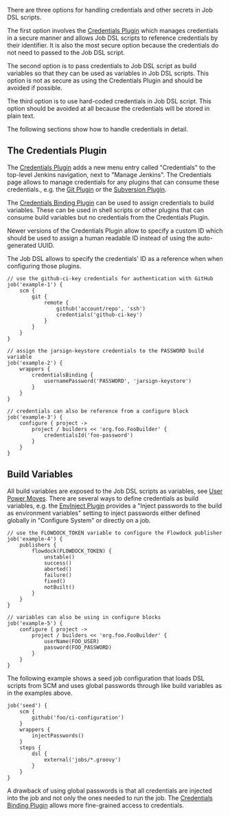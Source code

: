 There are three options for handling credentials and other secrets in Job DSL scripts.

The first option involves the [Credentials Plugin](https://wiki.jenkins-ci.org/display/JENKINS/Credentials+Plugin) which
manages credentials in a secure manner and allows Job DSL scripts to reference credentials by their identifier. It is
also the most secure option because the credentials do not need to passed to the Job DSL script.

The second option is to pass credentials to Job DSL script as build variables so that they can be used as variables in
Job DSL scripts. This option is not as secure as using the Credentials Plugin and should be avoided if possible.

The third option is to use hard-coded credentials in Job DSL script. This option should be avoided at all because the
credentials will be stored in plain text.

The following sections show how to handle credentials in detail.

## The Credentials Plugin

The [Credentials Plugin](https://wiki.jenkins-ci.org/display/JENKINS/Credentials+Plugin) adds a new menu entry called
"Credentials" to the top-level Jenkins navigation, next to "Manage Jenkins". The Credentials page allows to manage
credentials for any plugins that can consume these credentials., e.g. the [Git
Plugin](https://wiki.jenkins-ci.org/display/JENKINS/Git+Plugin) or the [Subversion
Plugin](https://wiki.jenkins-ci.org/display/JENKINS/Subversion+Plugin).

The [Credentials Binding Plugin](https://wiki.jenkins-ci.org/display/JENKINS/Credentials+Binding+Plugin) can be used to
assign credentials to build variables. These can be used in shell scripts or other plugins that can consume build
variables but no credentials from the Credentials Plugin.

Newer versions of the Credentials Plugin allow to specify a custom ID which should be used to assign a human readable
ID instead of using the auto-generated UUID.

The Job DSL allows to specify the credentials' ID as a reference when when configuring those plugins.
 
    // use the github-ci-key credentials for authentication with GitHub
    job('example-1') {
        scm {
            git {
                remote {
                    github('account/repo', 'ssh')
                    credentials('github-ci-key')
                }
            }
        }
    }
    
    // assign the jarsign-keystore credentials to the PASSWORD build variable
    job('example-2') {
        wrappers {
            credentialsBinding {
                usernamePassword('PASSWORD', 'jarsign-keystore')
            }
        }
    }

    // credentials can also be reference from a configure block
    job('example-3') {
        configure { project ->
            project / builders << 'org.foo.FooBuilder' {
                credentialsId('foo-password')
            }
        }
    }
    
## Build Variables

All build variables are exposed to the Job DSL scripts as variables, see [User Power
Moves](User-Power-Moves#access-the-jenkins-environment-variables). There are several ways to define credentials as
build variables, e.g. the [EnvInject Plugin](https://wiki.jenkins-ci.org/display/JENKINS/EnvInject+Plugin) provides a
"Inject passwords to the build as environment variables" setting to inject passwords either defined globally in 
"Configure System" or directly on a job.

    // use the FLOWDOCK_TOKEN variable to configure the Flowdock publisher
    job('example-4') {
        publishers {
            flowdock(FLOWDOCK_TOKEN) {
                unstable()
                success()
                aborted()
                failure()
                fixed()
                notBuilt()
            }
        }
    }
    
    // variables can also be using in configure blocks
    job('example-5') {
        configure { project ->
            project / builders << 'org.foo.FooBuilder' {
                userName(FOO_USER)
                password(FOO_PASSWORD)
            }
        }
    }

The following example shows a seed job configuration that loads DSL scripts from SCM and uses global passwords through
like build variables as in the examples above.

    job('seed') {
        scm {
            github('foo/ci-configuration')
        }
        wrappers {
            injectPasswords()
        }
        steps {
            dsl {
                external('jobs/*.groovy')
            }
        }
    }

A drawback of using global passwords is that all credentials are injected into the job and not only the ones needed to
run the job. The [Credentials Binding Plugin](https://wiki.jenkins-ci.org/display/JENKINS/Credentials+Binding+Plugin)
allows more fine-grained access to credentials.
